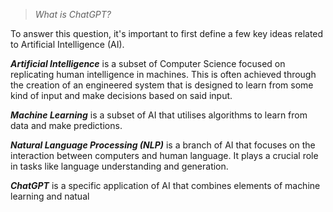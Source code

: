 > *What is ChatGPT?*

To answer this question, it's important to first define a few key ideas related to Artificial Intelligence (AI).

***Artificial Intelligence*** is a subset of Computer Science focused on replicating human intelligence in machines. This is often achieved through the creation of an engineered system that is designed to learn from some kind of input and make decisions based on said input. 

***Machine Learning*** is a subset of AI that utilises algorithms to learn from data and make predictions. 

_**Natural Language Processing (NLP)**_ is a branch of AI that focuses on the interaction between computers and human language. It plays a crucial role in tasks like language understanding and generation.

***ChatGPT*** is a specific application of AI that combines elements of machine learning and natual 
